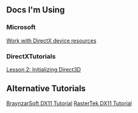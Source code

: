 ## Docs I'm Using
### Microsoft
[Work with DirectX device resources](https://docs.microsoft.com/en-us/windows/win32/direct3dgetstarted/work-with-dxgi)

### DirectXTutorials
[Lesson 2: Initializing Direct3D](http://www.directxtutorial.com/Lesson.aspx?lessonid=11-4-2)

## Alternative Tutorials
[BraynzarSoft DX11 Tutorial](https://www.braynzarsoft.net/index.php?p=DX11Lessons)
[RasterTek DX11 Tutorial](http://rastertek.com/tutdx11.html)
